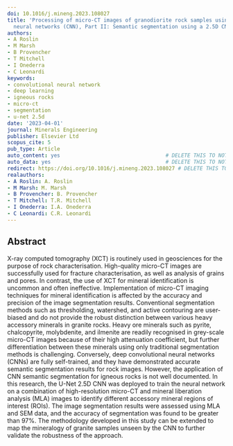 ```yaml
---
doi: 10.1016/j.mineng.2023.108027
title: 'Processing of micro-CT images of granodiorite rock samples using convolutional
  neural networks (CNN), Part II: Semantic segmentation using a 2.5D CNN'
authors:
- A Roslin
- M Marsh
- B Provencher
- T Mitchell
- I Onederra
- C Leonardi
keywords:
- convolutional neural network
- deep learning
- igneous rocks
- micro-ct
- segmentation
- u-net 2.5d
date: '2023-04-01'
journal: Minerals Engineering
publisher: Elsevier Ltd
scopus_cite: 5
pub_type: Article
auto_content: yes                                  # DELETE THIS TO NOT AUTO GENERATE CONTENT
auto_data: yes                                     # DELETE THIS TO NOT AUTO GENERATE METADATA
redirect: https://doi.org/10.1016/j.mineng.2023.108027 # DELETE THIS TO NOT REDIRECT
realauthors:
- A Roslin: A. Roslin
- M Marsh: M. Marsh
- B Provencher: B. Provencher
- T Mitchell: T.R. Mitchell
- I Onederra: I.A. Onederra
- C Leonardi: C.R. Leonardi
---
```



## Abstract
X-ray computed tomography (XCT) is routinely used in geosciences for the purpose of rock characterisation. High-quality micro-CT images are successfully used for fracture characterisation, as well as analysis of grains and pores. In contrast, the use of XCT for mineral identification is uncommon and often ineffective. Implementation of micro-CT imaging techniques for mineral identification is affected by the accuracy and precision of the image segmentation results. Conventional segmentation methods such as thresholding, watershed, and active contouring are user-biased and do not provide the robust distinction between various heavy accessory minerals in granite rocks. Heavy ore minerals such as pyrite, chalcopyrite, molybdenite, and ilmenite are readily recognised in grey-scale micro-CT images because of their high attenuation coefficient, but further differentiation between these minerals using only traditional segmentation methods is challenging. Conversely, deep convolutional neural networks (CNNs) are fully self-trained, and they have demonstrated accurate semantic segmentation results for rock images. However, the application of CNN semantic segmentation for igneous rocks is not well documented. In this research, the U-Net 2.5D CNN was deployed to train the neural network on a combination of high-resolution micro-CT and mineral liberation analysis (MLA) images to identify different accessory mineral regions of interest (ROIs). The image segmentation results were assessed using MLA and SEM data, and the accuracy of segmentation was found to be greater than 97%. The methodology developed in this study can be extended to map the mineralogy of granite samples unseen by the CNN to further validate the robustness of the approach.
